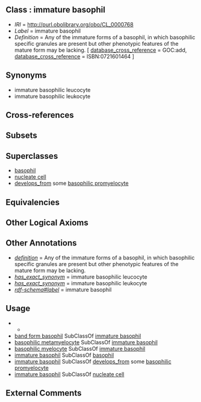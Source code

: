 
## Class : immature basophil

 * *IRI* = http://purl.obolibrary.org/obo/CL_0000768
 * *Label* = immature basophil
 * *Definition* = Any of the immature forms of a basophil, in which basophilic specific granules are present but other phenotypic features of the mature form may be lacking. [ [database_cross_reference](../../ef/oboInOwl#hasDbXref.md) = GOC:add, [database_cross_reference](../../ef/oboInOwl#hasDbXref.md) = ISBN:0721601464 ]

## Synonyms

 * immature basophilic leucocyte
 * immature basophilic leukocyte

## Cross-references


## Subsets


## Superclasses

 * [basophil](../../CL/67/CL_0000767.md)
 * [nucleate cell](../../CL/42/CL_0002242.md)
 * [develops_from](../../RO/02/RO_0002202.md) some [basophilic promyelocyte](../../CL/30/CL_0000830.md)

## Equivalencies


## Other Logical Axioms


## Other Annotations

 * *[definition](../../IAO/15/IAO_0000115.md)* = Any of the immature forms of a basophil, in which basophilic specific granules are present but other phenotypic features of the mature form may be lacking.
 * *[has_exact_synonym](../../ym/oboInOwl#hasExactSynonym.md)* = immature basophilic leucocyte
 * *[has_exact_synonym](../../ym/oboInOwl#hasExactSynonym.md)* = immature basophilic leukocyte
 * *[rdf-schema#label](../../el/rdf-schema#label.md)* = immature basophil

## Usage

 * -
 * [band form basophil](../../CL/70/CL_0000770.md) SubClassOf [immature basophil](../../CL/68/CL_0000768.md)
 * [basophilic metamyelocyte](../../CL/69/CL_0000769.md) SubClassOf [immature basophil](../../CL/68/CL_0000768.md)
 * [basophilic myelocyte](../../CL/14/CL_0000614.md) SubClassOf [immature basophil](../../CL/68/CL_0000768.md)
 * [immature basophil](../../CL/68/CL_0000768.md) SubClassOf [basophil](../../CL/67/CL_0000767.md)
 * [immature basophil](../../CL/68/CL_0000768.md) SubClassOf [develops_from](../../RO/02/RO_0002202.md) some [basophilic promyelocyte](../../CL/30/CL_0000830.md)
 * [immature basophil](../../CL/68/CL_0000768.md) SubClassOf [nucleate cell](../../CL/42/CL_0002242.md)

## External Comments

